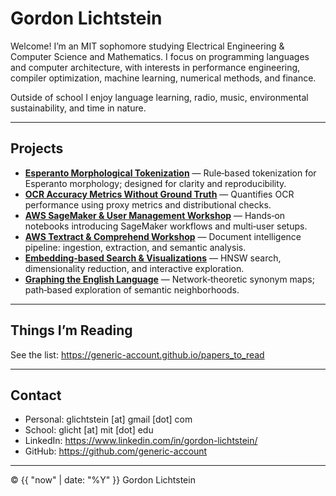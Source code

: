 

# Gordon Lichtstein


Welcome! I’m an MIT sophomore studying Electrical Engineering & Computer Science and Mathematics. I focus on programming languages and computer architecture, with interests in performance engineering, compiler optimization, machine learning, numerical methods, and finance.


Outside of school I enjoy language learning, radio, music, environmental sustainability, and time in nature.


---


## Projects




- [**Esperanto Morphological Tokenization**](https://generic-account.github.io/Esperanto-Morphological-Tokenization) — Rule‑based tokenization for Esperanto morphology; designed for clarity and reproducibility.
- [**OCR Accuracy Metrics Without Ground Truth**](https://generic-account.github.io/OCR-Accuracy-Without-Ground-Truth-Data) — Quantifies OCR performance using proxy metrics and distributional checks.
- [**AWS SageMaker & User Management Workshop**](https://generic-account.github.io/Sagemaker-hello-world-2) — Hands‑on notebooks introducing SageMaker workflows and multi‑user setups.
- [**AWS Textract & Comprehend Workshop**](https://generic-account.github.io/Amazon-Textract-Workshop) — Document intelligence pipeline: ingestion, extraction, and semantic analysis.
- [**Embedding-based Search & Visualizations**](https://generic-account.github.io/embedding-search-and-visualizations) — HNSW search, dimensionality reduction, and interactive exploration.
- [**Graphing the English Language**](https://generic-account.github.io/Graphing-the-English-Language) — Network‑theoretic synonym maps; path‑based exploration of semantic neighborhoods.

---


## Things I’m Reading


See the list: <https://generic-account.github.io/papers_to_read>


---


## Contact


- Personal: glichtstein [at] gmail [dot] com
- School: glicht [at] mit [dot] edu
- LinkedIn: <https://www.linkedin.com/in/gordon-lichtstein/>
- GitHub: <https://github.com/generic-account>


<hr/>


<div class="site-footer">© {{ "now" | date: "%Y" }} Gordon Lichtstein</div>